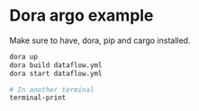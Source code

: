 # Dora argo example

Make sure to have, dora, pip and cargo installed.

```bash
dora up
dora build dataflow.yml
dora start dataflow.yml

# In another terminal
terminal-print
```
